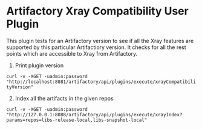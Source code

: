 Artifactory Xray Compatibility User Plugin
==============================

This plugin tests for an Artifactory version to see if all the Xray features are supported by this particular Artifactiory version. It checks for all the rest points which are accessible to Xray from Artifactory.

1. Print plugin version

```curl -v -XGET -uadmin:password "http://localhost:8081/artifactory/api/plugins/execute/xrayCompatibilityVersion"```

2. Index all the artifacts in the given repos

```curl -v -XGET -uadmin:password "http://127.0.0.1:8088/artifactory/api/plugins/execute/xrayIndex?params=repos=libs-release-local,libs-snapshot-local"```
